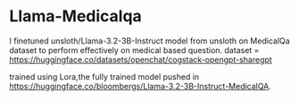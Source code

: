 # Llama-Medicalqa

I finetuned unsloth/Llama-3.2-3B-Instruct model from unsloth on MedicalQa dataset to perform effectively on medical based question.
dataset = https://huggingface.co/datasets/openchat/cogstack-opengpt-sharegpt

trained using Lora,the fully trained model pushed in https://huggingface.co/bloombergs/Llama-3.2-3B-Instruct-MedicalQA.
